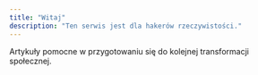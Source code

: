 ```yaml
---
title: "Witaj"
description: "Ten serwis jest dla hakerów rzeczywistości."
---
```

Artykuły pomocne w przygotowaniu się do kolejnej transformacji społecznej.